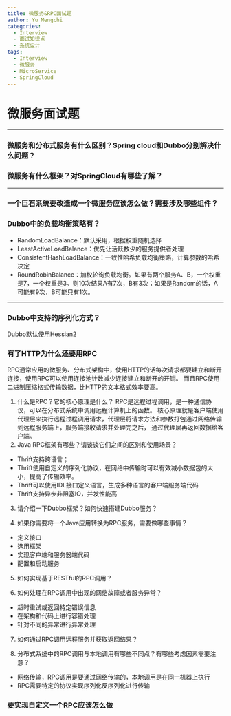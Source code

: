 ```yaml
---
title: 微服务&RPC面试题
author: Yu Mengchi
categories:
  - Interview 
  - 面试知识点
  - 系统设计
tags:
  - Interview
  - 微服务
  - MicroService
  - SpringCloud
---
```

  
# 微服务面试题

---

### 微服务和分布式服务有什么区别？Spring cloud和Dubbo分别解决什么问题？



### 微服务有什么框架？对SpringCloud有哪些了解？


---

### 一个巨石系统要改造成一个微服务应该怎么做？需要涉及哪些组件？

### Dubbo中的负载均衡策略有？

- RandomLoadBalance：默认采用，根据权重随机选择
- LeastActiveLoadBalance：优先让活跃数少的服务提供者处理
- ConsistentHashLoadBalance：一致性哈希负载均衡策略，计算参数的哈希决定
- RoundRobinBalance：加权轮询负载均衡。如果有两个服务A、B，一个权重是7，一个权重是3。则10次结果A有7次，B有3次；如果是Random的话，A可能有9次，B可能只有1次。


---

### Dubbo中支持的序列化方式？

Dubbo默认使用Hessian2

### 有了HTTP为什么还要用RPC
RPC通常应用的微服务、分布式架构中，使用HTTP的话每次请求都要建立和断开连接，使用RPC可以使用连接池计数减少连接建立和断开的开销。
而且RPC使用二进制压缩格式传输数据，比HTTP的文本格式效率要高。

1. 什么是RPC？它的核心原理是什么？
RPC是远程过程调用，是一种通信协议，可以在分布式系统中调用远程计算机上的函数。
核心原理就是客户端使用代理层来执行远程过程调用请求，代理层将请求方法和参数打包通过网络传输到远程服务端上，服务端接收请求并处理完之后，
通过代理层再返回数据给客户端。
2. Java RPC框架有哪些？请谈谈它们之间的区别和使用场景？
- Thrift支持跨语言；
- Thrift使用自定义的序列化协议，在网络中传输时可以有效减小数据包的大小，提高了传输效率。
- Thrift可以使用IDL接口定义语言，生成多种语言的客户端服务端代码
- Thrift支持异步非阻塞IO，并发性能高

3. 请介绍一下Dubbo框架？如何快速搭建Dubbo服务？

4. 如果你需要将一个Java应用转换为RPC服务，需要做哪些事情？
- 定义接口
- 选用框架
- 实现客户端和服务器端代码
- 配置和启动服务

5. 如何实现基于RESTful的RPC调用？

6. 如何处理在RPC调用中出现的网络故障或者服务异常？
- 超时重试或返回特定错误信息
- 在架构和代码上进行容错处理
- 针对不同的异常进行异常处理

7. 如何通过RPC调用远程服务并获取返回结果？

8. 分布式系统中的RPC调用与本地调用有哪些不同点？有哪些考虑因素需要注意？
- 网络传输，RPC调用是要通过网络传输的，本地调用是在同一机器上执行
- RPC需要特定的协议实现序列化反序列化进行传输

### 要实现自定义一个RPC应该怎么做
